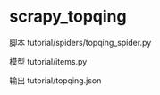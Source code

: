 # scrapy_topqing

脚本 tutorial/spiders/topqing_spider.py

模型 tutorial/items.py

输出 tutorial/topqing.json
